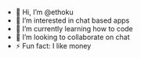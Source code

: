 - 👋 Hi, I’m @ethoku
- 👀 I’m interested in chat based apps
- 🌱 I’m currently learning how to code
- 💞️ I’m looking to collaborate on chat
- ⚡ Fun fact: I like money
